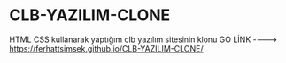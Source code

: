 # CLB-YAZILIM-CLONE
 HTML CSS kullanarak yaptığım clb yazılım sitesinin klonu
 GO LİNK ----> https://ferhattsimsek.github.io/CLB-YAZILIM-CLONE/
